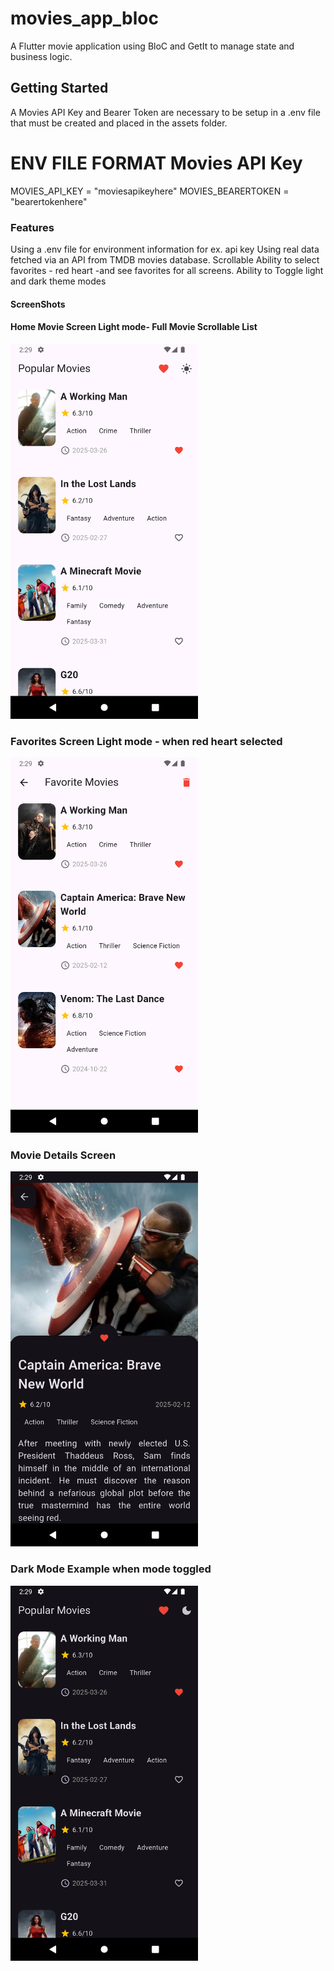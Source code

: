 # movies_app_bloc

A Flutter movie application using BloC and GetIt to manage 
state and business logic.

## Getting Started
A Movies API Key and Bearer Token are necessary to be setup in a .env file
that must be created and placed in the assets folder.

# ENV FILE FORMAT  Movies API Key
MOVIES_API_KEY = "moviesapikeyhere"
MOVIES_BEARERTOKEN = "bearertokenhere"

### Features
Using a .env file for environment information for ex. api key
Using real data fetched via an API from TMDB movies database.
Scrollable
Ability to select favorites - red heart -and see favorites for all screens.
Ability to Toggle light and dark theme modes

#### ScreenShots

#### Home Movie Screen Light mode- Full Movie Scrollable List
<img src="assets/images/movielist-lightmode.png" width="300">

###  Favorites Screen Light mode - when red heart selected
<img src="assets/images/favorites-lightmode.png" width="300">

###  Movie Details Screen 
<img src="assets/images/moviedetails.png" width="300">

###  Dark Mode Example when mode toggled
<img src="assets/images/darkmode.png" width="300">

